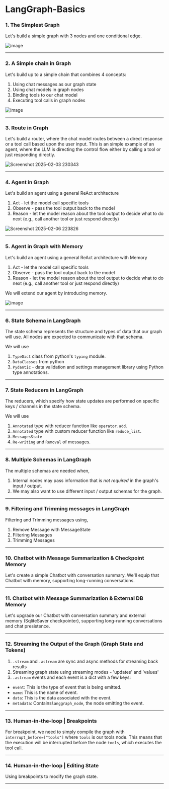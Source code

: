 # LangGraph-Basics

### 1. The Simplest Graph 

Let's build a simple graph with 3 nodes and one conditional edge. 

![image](https://github.com/user-attachments/assets/8c8db214-7d12-4578-8cce-4d13aa5f3a73)

---

### 2. A Simple chain in Graph 

Let's build up to a simple chain that combines 4 concepts:

1. Using chat messages as our graph state
2. Using chat models in graph nodes
3. Binding tools to our chat model
4. Executing tool calls in graph nodes

![image](https://github.com/user-attachments/assets/57f5291e-708e-4dd7-8f7b-3e5e41cf81f2)

---

### 3. Route in Graph

Let's build a router, where the chat model routes between a direct response or a tool call based upon the user input.
This is an simple example of an agent, where the LLM is directing the control flow either by calling a tool or just responding directly.

![Screenshot 2025-02-03 230343](https://github.com/user-attachments/assets/363a8997-53d9-41f6-847e-e09586cd0246)

---

### 4. Agent in Graph

Let's build an agent using a general ReAct architecture

1. Act - let the model call specific tools
2. Observe - pass the tool output back to the model
3. Reason - let the model reason about the tool output to decide what to do next (e.g., call another tool or just respond directly)

![Screenshot 2025-02-06 223826](https://github.com/user-attachments/assets/2a1f08b8-f01c-4fb2-bb9d-65dcbcbad6c7)

---

### 5. Agent in Graph with Memory

Let's build an agent using a general ReAct architecture with Memory

1. Act - let the model call specific tools
2. Observe - pass the tool output back to the model
3. Reason - let the model reason about the tool output to decide what to do next (e.g., call another tool or just respond directly)

We will extend our agent by introducing memory.

![image](https://github.com/user-attachments/assets/1562c544-11ee-4d61-8a0d-2614ec18ceaf)

---

### 6. State Schema in LangGraph

The state schema represents the structure and types of data that our graph will use. All nodes are expected to communicate with that schema.

We will use

1. `TypeDict` class from python's `typing` module.
2. `DataClasses` from python
3. `Pydantic` - data validation and settings management library using Python type annotations.

---

### 7. State Reducers in LangGraph

The reducers, which specify how state updates are performed on specific keys / channels in the state schema.

We will use

1. `Annotated` type with reducer function like `operator.add`.
2. `Annotated` type with custom reducer function like `reduce_list`.
3. `MessagesState`
4. `Re-writing` and `Removal` of messages.

---

### 8. Multiple Schemas in LangGraph

The multiple schemas are needed when,

1. Internal nodes may pass information that is *not required* in the graph's input / output.
2. We may also want to use different input / output schemas for the graph.

---

### 9. Filtering and Trimming messages in LangGraph

Filtering and Trimming messages using,

1. Remove Message with MessageState
2. Filtering Messages
3. Trimming Messages

---

### 10. Chatbot with Message Summarization & Checkpoint Memory

Let's create a simple Chatbot with conversation summary. We'll equip that Chatbot with memory, supporting long-running conversations.

---

### 11. Chatbot with Message Summarization & External DB Memory

Let's upgrade our Chatbot with conversation summary and external memory (SqliteSaver checkpointer), supporting long-running conversations and chat presistence.

---

### 12. Streaming the Output of the Graph (Graph State and Tokens)

1. `.stream` and `.astream` are sync and async methods for streaming back results
2. Streaming graph state using streaming modes - 'updates' and 'values'
3. `.astream` events and each event is a dict with a few keys:   
* `event`: This is the type of event that is being emitted. 
* `name`: This is the name of event.
* `data`: This is the data associated with the event.
* `metadata`: Contains`langgraph_node`, the node emitting the event.

---

### 13. Human-in-the-loop | Breakpoints

For breakpoint, we need to simply compile the graph with `interrupt_before=["tools"]` where `tools` is our tools node.
This means that the execution will be interrupted before the node `tools`, which executes the tool call.

---

### 14. Human-in-the-loop | Editing State

Using breakpoints to modify the graph state.

---
